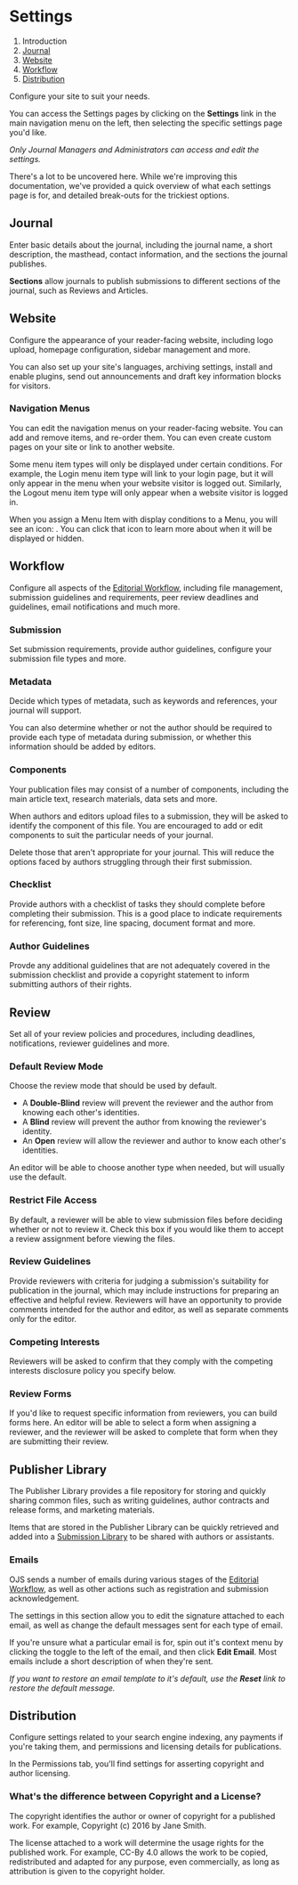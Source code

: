 # Settings

1. Introduction
2. [Journal](settings#context)
3. [Website](settings#website)
4. [Workflow](settings#workflow)
5. [Distribution](settings#distribution)

Configure your site to suit your needs.

You can access the Settings pages by clicking on the **Settings** link in the main navigation menu on the left, then selecting the specific settings page you'd like.

*Only Journal Managers and Administrators can access and edit the settings.*

There's a lot to be uncovered here. While we're improving this documentation, we've provided a quick overview of what each settings page is for, and detailed break-outs for the trickiest options.

## <a name="context"></a>Journal

Enter basic details about the journal, including the journal name, a short description, the masthead, contact information, and the sections the journal publishes.

**Sections** allow journals to publish submissions to different sections of the journal, such as Reviews and Articles.

## <a name="website"></a>Website

Configure the appearance of your reader-facing website, including logo upload, homepage configuration, sidebar management and more.

You can also set up your site's languages, archiving settings, install and enable plugins, send out announcements and draft key information blocks for visitors.

### <a name="website-nav-menus"></a>Navigation Menus

You can edit the navigation menus on your reader-facing website. You can add and remove items, and re-order them. You can even create custom pages on your site or link to another website.

Some menu item types will only be displayed under certain conditions. For example, the Login menu item type will link to your login page, but it will only appear in the menu when your website visitor is logged out. Similarly, the Logout menu item type will only appear when a website visitor is logged in.

When you assign a Menu Item with display conditions to a Menu, you will see an icon: <span class="fa fa-eye-slash"></span>. You can click that icon to learn more about when it will be displayed or hidden.

## <a name="workflow"></a>Workflow

Configure all aspects of the [Editorial Workflow](editorial-workflow), including file management, submission guidelines and requirements, peer review deadlines and guidelines, email notifications and much more.

### <a name="workflow-submission"></a>Submission

Set submission requirements, provide author guidelines, configure your submission file types and more.

### <a name="workflow-submission-metadata"></a>Metadata

Decide which types of metadata, such as keywords and references, your journal will support.

You can also determine whether or not the author should be required to provide each type of metadata during submission, or whether this information should be added by editors.

### <a name="workflow-submission-components"></a>Components

Your publication files may consist of a number of components, including the main article text, research materials, data sets and more.

When authors and editors upload files to a submission, they will be asked to identify the component of this file. You are encouraged to add or edit components to suit the particular needs of your journal.

Delete those that aren't appropriate for your journal. This will reduce the options faced by authors struggling through their first submission.

### <a name="workflow-submission-checklist"></a>Checklist

Provide authors with a checklist of tasks they should complete before completing their submission. This is a good place to indicate requirements for referencing, font size, line spacing, document format and more.

### <a name="workflow-submission-guidelines"></a>Author Guidelines

Provde any additional guidelines that are not adequately covered in the submission checklist and provide a copyright statement to inform submitting authors of their rights.

## <a name="workflow-review"></a>Review

Set all of your review policies and procedures, including deadlines, notifications, reviewer guidelines and more.

### <a name="workflow-review-mode"></a>Default Review Mode

Choose the review mode that should be used by default.

- A **Double-Blind** review will prevent the reviewer and the author from knowing each other's identities.
- A **Blind** review will prevent the author from knowing the reviewer's identity.
- An **Open** review will allow the reviewer and author to know each other's identities.

An editor will be able to choose another type when needed, but will usually use the default.

### <a name="workflow-review-file-access"></a>Restrict File Access

By default, a reviewer will be able to view submission files before deciding whether or not to review it. Check this box if you would like them to accept a review assignment before viewing the files.

### <a name="workflow-review-guidelines"></a>Review Guidelines

Provide reviewers with criteria for judging a submission's suitability for publication in the journal, which may include instructions for preparing an effective and helpful review. Reviewers will have an opportunity to provide comments intended for the author and editor, as well as separate comments only for the editor.

### <a name="workflow-review-interests"></a>Competing Interests

Reviewers will be asked to confirm that they comply with the competing interests disclosure policy you specify below.

### <a name="workflow-review-forms"></a>Review Forms

If you'd like to request specific information from reviewers, you can build forms here. An editor will be able to select a form when assigning a reviewer, and the reviewer will be asked to complete that form when they are submitting their review.

## <a name="workflow-library"></a>Publisher Library

The Publisher Library provides a file repository for storing and quickly sharing common files, such as writing guidelines, author contracts and release forms, and marketing materials.

Items that are stored in the Publisher Library can be quickly retrieved and added into a [Submission Library](editorial-workflow#submission-library) to be shared with authors or assistants.

### <a name="workflow-emails"></a>Emails

OJS sends a number of emails during various stages of the [Editorial Workflow](editorial-workflow), as well as other actions such as registration and submission acknowledgement.

The settings in this section allow you to edit the signature attached to each email, as well as change the default messages sent for each type of email.

If you're unsure what a particular email is for, spin out it's context menu by clicking the toggle to the left of the email, and then click **Edit Email**. Most emails include a short description of when they're sent.

*If you want to restore an email template to it's default, use the __Reset__ link to restore the default message.*

## <a name="distribution"></a>Distribution

Configure settings related to your search engine indexing, any payments if you're taking them, and permissions and licensing details for publications.

In the Permissions tab, you'll find settings for asserting copyright and author licensing.

### <a name="copyright-v-license"></a> What's the difference between Copyright and a License?

The copyright identifies the author or owner of copyright for a published work. For example, Copyright (c) 2016 by Jane Smith.

The license attached to a work will determine the usage rights for the published work. For example, CC-By 4.0 allows the work to be copied, redistributed and adapted for any purpose, even commercially, as long as attribution is given to the copyright holder.
